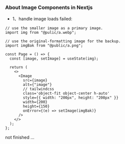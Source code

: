 ### About Image Components in Nextjs

- 1、handle image loads failed:

```tsx
// use the smaller image as a primary image.
import img from "@pulic/a.webp";

// use the original-formatting image for the backup.
import imgBak from "@public/a.png";

const Page = () => {
  const [image, setImage] = useState(img);

  return (
    <>
      <Image
        src={image}
        alt={"image"}
        // tailwindcss
        class='object-fit object-center h-auto'
        style={{ width: "200px", height: "200px" }}
        width={200}
        height={150}
        onError={(e) => setImage(imgBak)}
      />
    </>
  );
};
```

not finished ...
